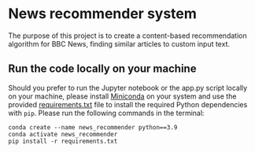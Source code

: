 # News recommender system

The purpose of this project is to create a content-based recommendation algorithm for BBC News, finding similar articles to custom input text.

## Run the code locally on your machine

Should you prefer to run the Jupyter notebook or the app.py script  locally on your machine, please install [Miniconda](https://docs.conda.io/en/latest/miniconda.html) on your system and use the provided [requirements.txt](https://github.com/pxydi/News_recommender_API/blob/main/requirements.txt) file to install the required Python dependencies with `pip`. Please run the following commands in the terminal:
```
conda create --name news_recommender python==3.9
conda activate news_recommender
pip install -r requirements.txt
```
